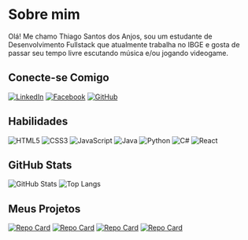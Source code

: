 # Sobre mim
Olá! Me chamo Thiago Santos dos Anjos, sou um estudante de Desenvolvimento Fullstack que atualmente trabalha no IBGE e gosta de passar seu tempo livre escutando música e/ou jogando videogame.

## Conecte-se Comigo
[![LinkedIn](https://img.shields.io/badge/LinkedIn-000?style=for-the-badge&logo=linkedin&logoColor=0E76A8)](https://www.linkedin.com/in/thiago-santos-96a18b20b/)
[![Facebook](https://img.shields.io/badge/Facebook-000?style=for-the-badge&logo=facebook)](https://www.facebook.com/thiagosantos.dosanjos/)
[![GitHub](https://img.shields.io/badge/GitHub-000?style=for-the-badge&logo=github)](https://www.github.com/thiagosantos2021/)

## Habilidades
![HTML5](https://img.shields.io/badge/HTML5-000?style=for-the-badge&logo=html5)
![CSS3](https://img.shields.io/badge/CSS3-000?style=for-the-badge&logo=css3&logoColor=264CE4)
![JavaScript](https://img.shields.io/badge/JavaScript-000?style=for-the-badge&logo=javascript)
![Java](https://img.shields.io/badge/Java-000?style=for-the-badge&logo=java)
![Python](https://img.shields.io/badge/Python-000?style=for-the-badge&logo=python)
![C#](https://img.shields.io/badge/C%23-000?style=for-the-badge&logo=c-sharp&logoColor=823085)
![React](https://img.shields.io/badge/React-000?style=for-the-badge&logo=react)

## GitHub Stats
![GitHub Stats](https://github-readme-stats.vercel.app/api?username=thiagosantos2021&theme=transparent&bg_color=000&border_color=30A3DC&show_icons=true&icon_color=30A3DC&title_color=E94D5F&text_color=FFF)
![Top Langs](https://github-readme-stats-git-masterrstaa-rickstaa.vercel.app/api/top-langs/?username=thiagosantos2021&layout=compact&bg_color=000&border_color=30A3DC&title_color=E94D5F&text_color=FFF)

## Meus Projetos
[![Repo Card](https://github-readme-stats.vercel.app/api/pin/?username=thiagosantos2021&repo=clone_site_dio&bg_color=000&border_color=30A3DC&show_icons=true&icon_color=30A3DC&title_color=E94D5F&text_color=FFF)](https://github.com/thiagosantos2021/clone_site_dio)
[![Repo Card](https://github-readme-stats.vercel.app/api/pin/?username=thiagosantos2021&repo=Neoflix&bg_color=000&border_color=30A3DC&show_icons=true&icon_color=30A3DC&title_color=E94D5F&text_color=FFF)](https://github.com/thiagosantos2021/Neoflix)
[![Repo Card](https://github-readme-stats.vercel.app/api/pin/?username=thiagosantos2021&repo=jogo-da-memoria-DIO&bg_color=000&border_color=30A3DC&show_icons=true&icon_color=30A3DC&title_color=E94D5F&text_color=FFF)](https://github.com/thiagosantos2021/jogo-da-memoria-DIO)
[![Repo Card](https://github-readme-stats.vercel.app/api/pin/?username=thiagosantos2021&repo=Site-Sua-Essencia-Perfumes&bg_color=000&border_color=30A3DC&show_icons=true&icon_color=30A3DC&title_color=E94D5F&text_color=FFF)](https://github.com/thiagosantos2021/Site-Sua-Essencia-Perfumes)




